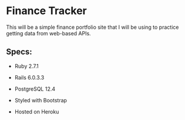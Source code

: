 # Finance Tracker

This will be a simple finance portfolio site that I will be using to practice 
getting data from web-based APIs. 

## Specs:

* Ruby 2.7.1 

* Rails 6.0.3.3 

* PostgreSQL 12.4 

* Styled with Bootstrap

* Hosted on Heroku 
